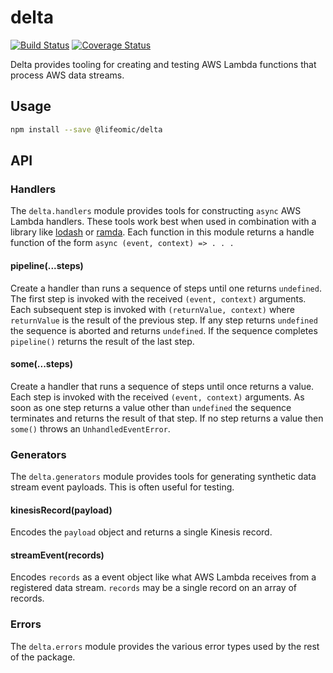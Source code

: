 delta
=====

[![Build Status](https://travis-ci.org/lifeomic/delta.svg?branch=master)](https://travis-ci.org/lifeomic/delta)
[![Coverage Status](https://coveralls.io/repos/github/lifeomic/delta/badge.svg?branch=master)](https://coveralls.io/github/lifeomic/delta?branch=master)

Delta provides tooling for creating and testing AWS Lambda functions that
process AWS data streams.

## Usage

```bash
npm install --save @lifeomic/delta
```

## API

### Handlers

The `delta.handlers` module provides tools for constructing `async` AWS Lambda
handlers. These tools work best when used in combination with a library like
[lodash][lodash] or [ramda][ramda]. Each function in this module returns a
handle function of the form `async (event, context) => . . .`

#### pipeline(...steps)

Create a handler than runs a sequence of steps until one returns `undefined`.
The first step is invoked with the received `(event, context)` arguments. Each
subsequent step is invoked with `(returnValue, context)` where `returnValue` is
the result of the previous step. If any step returns `undefined` the sequence is
aborted and returns `undefined`. If the sequence completes `pipeline()` returns
the result of the last step.

#### some(...steps)

Create a handler that runs a sequence of steps until once returns a value. Each
step is invoked with the received `(event, context)` arguments. As soon as one
step returns a value other than `undefined` the sequence terminates and returns
the result of that step. If no step returns a value then `some()` throws an
`UnhandledEventError`.

### Generators

The `delta.generators` module provides tools for generating synthetic data
stream event payloads. This is often useful for testing.

#### kinesisRecord(payload)

Encodes the `payload` object and returns a single Kinesis record.

#### streamEvent(records)

Encodes `records` as a event object like what AWS Lambda receives from a
registered data stream. `records` may  be a single record on an array of
records.

### Errors

The `delta.errors` module provides the various error types used by the rest of
the package.

[lodash]: https://lodash.com/ "lodash"
[ramda]: https://ramdajs.com/ "Ramda"
